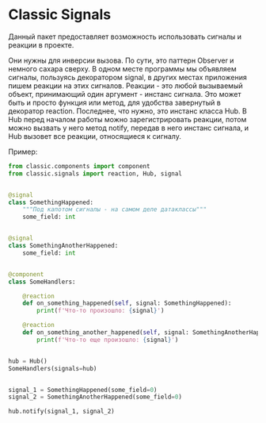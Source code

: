 # Classic Signals

Данный пакет предоставляет возможность использовать сигналы и реакции в проекте.

Они нужны для инверсии вызова. По сути, это паттерн Observer и немного сахара 
сверху. В одном месте программы мы объявляем сигналы, пользуясь декоратором 
signal, в других местах приложения пишем реакции на этих сигналов.
Реакции - это любой вызываемый объект, принимающий один аргумент - инстанс 
сигнала. Это может быть и просто функция или метод, для удобства завернутый
в декоратор reaction. Последнее, что нужно, это инстанс класса Hub. В Hub 
перед началом работы можно зарегистрировать реакции, потом можно вызвать у него
метод notify, передав в него инстанс сигнала, и Hub вызовет все реакции, 
относящиеся к сигналу.

Пример:

```python
from classic.components import component
from classic.signals import reaction, Hub, signal


@signal
class SomethingHappened:
    """Под капотом сигналы - на самом деле датаклассы"""
    some_field: int


@signal
class SomethingAnotherHappened:
    some_field: int


@component
class SomeHandlers:

    @reaction
    def on_something_happened(self, signal: SomethingHappened):
        print(f'Что-то произошло: {signal}')

    @reaction
    def on_something_another_happened(self, signal: SomethingAnotherHappened):
        print(f'Что-то еще произошло: {signal}')


hub = Hub()
SomeHandlers(signals=hub)


signal_1 = SomethingHappened(some_field=0)
signal_2 = SomethingAnotherHappened(some_field=0)

hub.notify(signal_1, signal_2)
```


